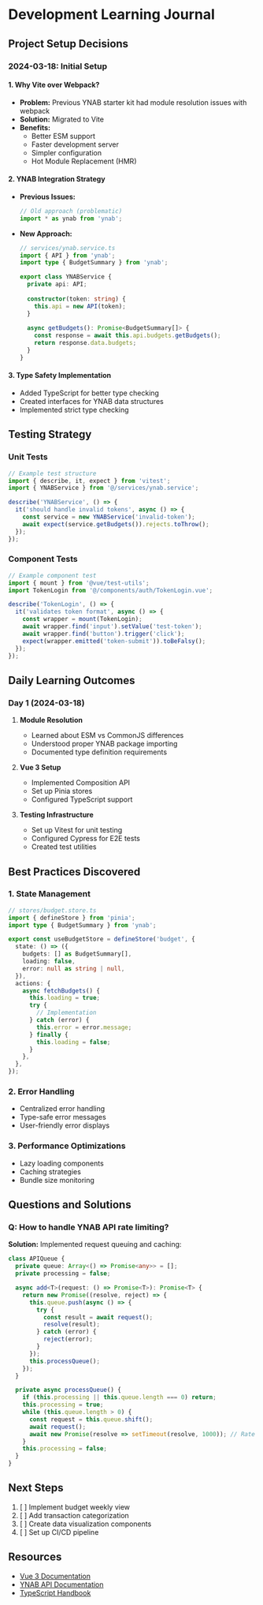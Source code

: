 # Development Learning Journal

## Project Setup Decisions

### 2024-03-18: Initial Setup

#### 1. Why Vite over Webpack?
- **Problem:** Previous YNAB starter kit had module resolution issues with webpack
- **Solution:** Migrated to Vite
- **Benefits:**
  - Better ESM support
  - Faster development server
  - Simpler configuration
  - Hot Module Replacement (HMR)

#### 2. YNAB Integration Strategy
- **Previous Issues:**
  ```javascript
  // Old approach (problematic)
  import * as ynab from 'ynab';
  ```
- **New Approach:**
  ```typescript
  // services/ynab.service.ts
  import { API } from 'ynab';
  import type { BudgetSummary } from 'ynab';

  export class YNABService {
    private api: API;
    
    constructor(token: string) {
      this.api = new API(token);
    }
    
    async getBudgets(): Promise<BudgetSummary[]> {
      const response = await this.api.budgets.getBudgets();
      return response.data.budgets;
    }
  }
  ```

#### 3. Type Safety Implementation
- Added TypeScript for better type checking
- Created interfaces for YNAB data structures
- Implemented strict type checking

## Testing Strategy

### Unit Tests
```typescript
// Example test structure
import { describe, it, expect } from 'vitest';
import { YNABService } from '@/services/ynab.service';

describe('YNABService', () => {
  it('should handle invalid tokens', async () => {
    const service = new YNABService('invalid-token');
    await expect(service.getBudgets()).rejects.toThrow();
  });
});
```

### Component Tests
```typescript
// Example component test
import { mount } from '@vue/test-utils';
import TokenLogin from '@/components/auth/TokenLogin.vue';

describe('TokenLogin', () => {
  it('validates token format', async () => {
    const wrapper = mount(TokenLogin);
    await wrapper.find('input').setValue('test-token');
    await wrapper.find('button').trigger('click');
    expect(wrapper.emitted('token-submit')).toBeFalsy();
  });
});
```

## Daily Learning Outcomes

### Day 1 (2024-03-18)
1. **Module Resolution**
   - Learned about ESM vs CommonJS differences
   - Understood proper YNAB package importing
   - Documented type definition requirements

2. **Vue 3 Setup**
   - Implemented Composition API
   - Set up Pinia stores
   - Configured TypeScript support

3. **Testing Infrastructure**
   - Set up Vitest for unit testing
   - Configured Cypress for E2E tests
   - Created test utilities

## Best Practices Discovered

### 1. State Management
```typescript
// stores/budget.store.ts
import { defineStore } from 'pinia';
import type { BudgetSummary } from 'ynab';

export const useBudgetStore = defineStore('budget', {
  state: () => ({
    budgets: [] as BudgetSummary[],
    loading: false,
    error: null as string | null,
  }),
  actions: {
    async fetchBudgets() {
      this.loading = true;
      try {
        // Implementation
      } catch (error) {
        this.error = error.message;
      } finally {
        this.loading = false;
      }
    },
  },
});
```

### 2. Error Handling
- Centralized error handling
- Type-safe error messages
- User-friendly error displays

### 3. Performance Optimizations
- Lazy loading components
- Caching strategies
- Bundle size monitoring

## Questions and Solutions

### Q: How to handle YNAB API rate limiting?
**Solution:** Implemented request queuing and caching:
```typescript
class APIQueue {
  private queue: Array<() => Promise<any>> = [];
  private processing = false;

  async add<T>(request: () => Promise<T>): Promise<T> {
    return new Promise((resolve, reject) => {
      this.queue.push(async () => {
        try {
          const result = await request();
          resolve(result);
        } catch (error) {
          reject(error);
        }
      });
      this.processQueue();
    });
  }

  private async processQueue() {
    if (this.processing || this.queue.length === 0) return;
    this.processing = true;
    while (this.queue.length > 0) {
      const request = this.queue.shift();
      await request();
      await new Promise(resolve => setTimeout(resolve, 1000)); // Rate limiting
    }
    this.processing = false;
  }
}
```

## Next Steps

1. [ ] Implement budget weekly view
2. [ ] Add transaction categorization
3. [ ] Create data visualization components
4. [ ] Set up CI/CD pipeline

## Resources

- [Vue 3 Documentation](https://v3.vuejs.org/)
- [YNAB API Documentation](https://api.ynab.com/)
- [TypeScript Handbook](https://www.typescriptlang.org/docs/) 